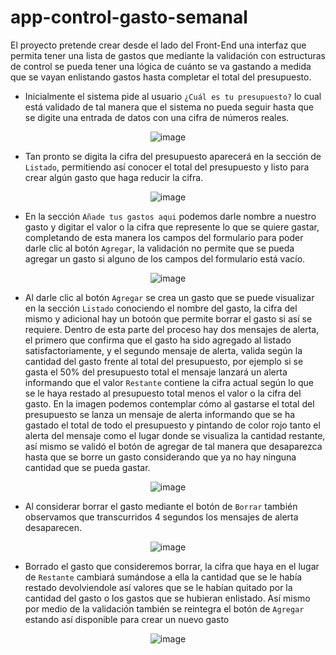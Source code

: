 # app-control-gasto-semanal
El proyecto pretende crear desde el lado del Front-End una interfaz que permita tener una lista de gastos que mediante la validación con estructuras de control se pueda tener una lógica de cuánto se va gastando a medida que se vayan enlistando gastos hasta completar el total del presupuesto.

+ Inicialmente el sistema pide al usuario ```¿Cuál es tu presupuesto?``` lo cual está validado de tal manera que el sistema no pueda seguir hasta que se digite una entrada de datos con una cifra de números reales.

<div align="center">
  
![image](https://user-images.githubusercontent.com/53632260/208369482-68c61cd1-8c9b-47a3-a565-145f9e005819.png)
  
</div>

+ Tan pronto se digita la cifra del presupuesto aparecerá en la sección de ```Listado```, permitiendo así conocer el total del presupuesto y listo para crear algún gasto que haga reducir la cifra.

<div align="center">

![image](https://user-images.githubusercontent.com/53632260/208357271-47794c2d-c9ca-4e81-9e1b-da6064c9523c.png)
  
</div>  

+ En la sección ```Añade tus gastos aqui``` podemos darle nombre a nuestro gasto y digitar el valor o la cifra que represente lo que se quiere gastar, completando de esta manera los campos del formulario para poder darle clic al botón ```Agregar```, la validación no permite que se pueda agregar un gasto si alguno de los campos del formulario está vacío.

<div align="center">

![image](https://user-images.githubusercontent.com/53632260/208369635-3e17cab2-07dc-424f-9989-e911ad1f12af.png)
  
</div>

+ Al darle clic al botón ```Agregar``` se crea un gasto que se puede visualizar en la sección ```Listado``` conociendo el nombre del gasto, la cifra del mismo y adicional hay un botoón que permite borrar el gasto si así se requiere. Dentro de esta parte del proceso hay dos mensajes de alerta, el primero que confirma que el gasto ha sido agregado al listado satisfactoriamente, y el segundo mensaje de alerta, valida según la cantidad del gasto frente al total del presupuesto, por ejemplo si se gasta el 50% del presupuesto total el mensaje lanzará un alerta informando que el valor ```Restante``` contiene la cifra actual según lo que se le haya restado al presupuesto total menos el valor o la cifra del gasto. En la imagen podemos contemplar cómo al gastarse el total del presupuesto se lanza un mensaje de alerta informando que se ha gastado el total de todo el presupuesto y pintando de color rojo tanto el alerta del mensaje como el lugar donde se visualiza la cantidad restante, así mismo se validó el botón de agregar de tal manera que desaparezca hasta que se borre un gasto considerando que ya no hay ninguna cantidad que se pueda gastar.

<div align="center">
  
![image](https://user-images.githubusercontent.com/53632260/208357333-776194d0-e904-4694-a2a1-8aa7115b50c3.png)
  
</div>

+ Al considerar borrar el gasto mediante el botón de ```Borrar``` también observamos que transcurridos 4 segundos los mensajes de alerta desaparecen.

<div align="center">
  
![image](https://user-images.githubusercontent.com/53632260/208357361-a4b5d65b-9712-4bec-b26e-c2f185c581bf.png)
  
</div>

+ Borrado el gasto que consideremos borrar, la cifra que haya en el lugar de ```Restante``` cambiará sumándose a ella la cantidad que se le había restado devolviendole así valores que se le habían quitado por la cantidad del gasto o los gastos que se hubieran enlistado. Así mismo por medio de la validación también se reintegra el botón de ```Agregar``` estando así disponible para crear un nuevo gasto

<div align="center">
  
![image](https://user-images.githubusercontent.com/53632260/208369831-490c3213-d5af-4441-b4e3-6623b77e1e4e.png)
 
</div>    
